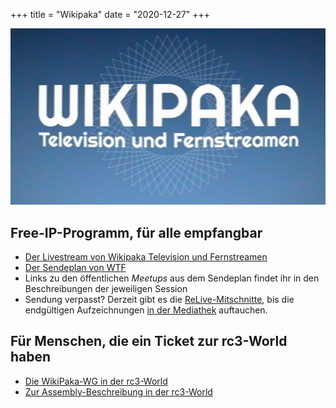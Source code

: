 +++
title = "Wikipaka"
date = "2020-12-27"
+++

![Wikipaka TF ident](/img/wikipaka_ident.jpg)

## Free-IP-Programm, für alle empfangbar

* [Der Livestream von Wikipaka Television und Fernstreamen](https://streaming.media.ccc.de/rc3/wikipaka)
* [Der Sendeplan von WTF](https://cfp.verschwoerhaus.de/rc3-2020/schedule/)
* Links zu den öffentlichen *Meetups* aus dem Sendeplan findet ihr in den Beschreibungen der jeweiligen Session
* Sendung verpasst? Derzeit gibt es die [ReLive-Mitschnitte](https://streaming.media.ccc.de/rc3/relive), bis die endgültigen Aufzeichnungen [in der Mediathek](https://media.ccc.de/c/rc3) auftauchen.

## Für Menschen, die ein Ticket zur rc3-World haben

* [Die WikiPaka-WG in der rc3-World](https://rc3.world/rc3/room/33e81c07-9457-4f9d-a161-c93265da284d/)
* [Zur Assembly-Beschreibung in der rc3-World](https://rc3.world/rc3/assembly/wikipaka-wg/)
